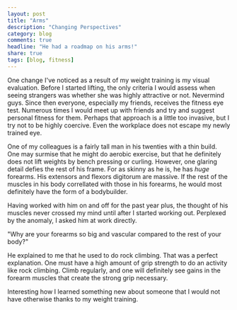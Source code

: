 ```yaml
---
layout: post
title: "Arms"
description: "Changing Perspectives"
category: blog
comments: true
headline: "He had a roadmap on his arms!"
share: true
tags: [blog, fitness]
---
```

One change I've noticed as a result of my weight training is my visual evaluation.  Before I started lifting, the only criteria I would assess when seeing strangers was whether she was highly attractive or not.  Nevermind guys.  Since then everyone, especially my friends, receives the fitness eye test.  Numerous times I would meet up with friends and try and suggest personal fitness for them.  Perhaps that approach is a little too invasive, but I try not to be highly coercive.  Even the workplace does not escape my newly trained eye.

One of my colleagues is a fairly tall man in his twenties with a thin build.  One may surmise that he might do aerobic exercise, but that he definitely does not lift weights by bench pressing or curling.  However, one glaring detail defies the rest of his frame.  For as skinny as he is, he has *huge* forearms.  His extensors and flexors digitorum are massive.  If the rest of the muscles in his body correllated with those in his forearms, he would most definitely have the form of a bodybuilder.

Having worked with him on and off for the past year plus, the thought of his muscles never crossed my mind until after I started working out.  Perplexed by the anomaly, I asked him at work directly.

"Why are your forearms so big and vascular compared to the rest of your body?"

He explained to me that he used to do rock climbing.  That was a perfect explanation.  One must have a high amount of grip strength to do an activity like rock climbing.  Climb regularly, and one will definitely see gains in the forearm muscles that create the strong grip necessary.

Interesting how I learned something new about someone that I would not have otherwise thanks to my weight training.
